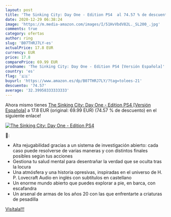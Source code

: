 ```yaml
---
layout: post
title: 'The Sinking City: Day One - Edition PS4  al 74.57 % de descuento'
date: 2020-12-29 06:38:24
image: 'https://m.media-amazon.com/images/I/51HvVbdV82L._SL200_.jpg'
comments: true
category: ofertas
author: ring
slug: 'B07THRJ7LY-es'
actualPrice: 17.8 EUR
currency: EUR
price: 17.8
comparePrice: 69.99 EUR
prodname: 'The Sinking City: Day One - Edition PS4 [Versión Española]'
country: 'es'
flag: '🇪🇸'
buyurl: 'https://www.amazon.es/dp/B07THRJ7LY/?tag=tolees-21'
descuento: '74.57'
average: '32.39958333333333'
---
```


Ahora mismo tienes [The Sinking City: Day One - Edition PS4 [Versión Española]](https://www.amazon.es/dp/B07THRJ7LY/?tag=tolees-21) a 17.8 EUR (original: 69.99 EUR) (74.57 %  de descuento) en el siguiente enlace!

[![The Sinking City: Day One - Edition PS4 ](https://m.media-amazon.com/images/I/51HvVbdV82L._SL200_.jpg)](https://www.amazon.es/dp/B07THRJ7LY/?tag=tolees-21)

🔎:

- Alta rejugabilidad gracias a un sistema de investigación abierto: cada caso puede resolverse de varias maneras y con distintos finales posibles según tus acciones
- Gestiona tu salud mental para desentrañar la verdad que se oculta tras la locura
- Una atmósfera y una historia opresivas, inspiradas en el universo de H. P. Lovecraft Audio en inglés con subtítulos en castellano
- Un enorme mundo abierto que puedes explorar a pie, en barca, con escafandra
- Un arsenal de armas de los años 20 con las que enfrentarte a criaturas de pesadilla

[Visítala!!!](https://www.amazon.es/dp/B07THRJ7LY/?tag=tolees-21)
